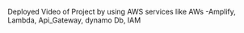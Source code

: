 Deployed Video of Project by using AWS services like AWs -Amplify, Lambda, Api_Gateway, dynamo Db, IAM
